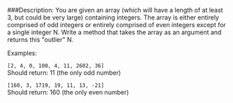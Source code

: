 ###Description:
You are given an array (which will have a length of at least 3, but could be very large) containing integers. The array is either entirely comprised of odd integers or entirely comprised of even integers except for a single integer N. Write a method that takes the array as an argument and returns this "outlier" N.

Examples:

`[2, 4, 0, 100, 4, 11, 2602, 36]`   
Should return: 11 (the only odd number)

`[160, 3, 1719, 19, 11, 13, -21]`  
Should return: 160 (the only even number)